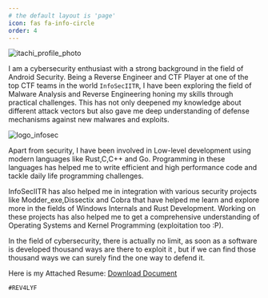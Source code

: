 ```yaml
---
# the default layout is 'page'
icon: fas fa-info-circle
order: 4
---
```


![itachi_profile_photo](https://github.com/it4ch1-007/it4ch1-007.github.io/assets/133276365/3f416ee5-7765-4c82-b3dd-569be5a7761a)




I am a cybersecurity enthusiast with a strong background in the field of Android Security. Being a Reverse Engineer and CTF Player at one of the top CTF teams in the world `InfoSecIITR`, I have been exploring the field of Malware Analysis and Reverse Engineering honing my skills through practical challenges. This has not only deepened my knowledge about different attack vectors but also gave me deep understanding of defense mechanisms against new malwares and exploits.

![logo_infosec](https://github.com/it4ch1-007/it4ch1-007.github.io/assets/133276365/cff46ac3-1be0-43de-9c92-1996298b10c3)

Apart from security, I have been involved in Low-level development using modern languages like Rust,C,C++ and Go. Programming in these languages has helped me to write efficient and high performance code and tackle daily life programming challenges.

InfoSecIITR has also helped me in integration with various security projects like Modder_exe,Dissectix and Cobra that have helped me learn and explore more in the fields of Windows Internals and Rust Development. Working on these projects has also helped me to get a comprehensive understanding of Operating Systems and Kernel Programming (exploitation too :P).

In the field of cybersecurity, there is actually no limit, as soon as a software is developed thousand ways are there to exploit it , but if we can find those thousand ways we can surely find the one way to defend it.

Here is my Attached Resume: [Download Document](../Akshitresume.pdf)



`#REV4LYF`


